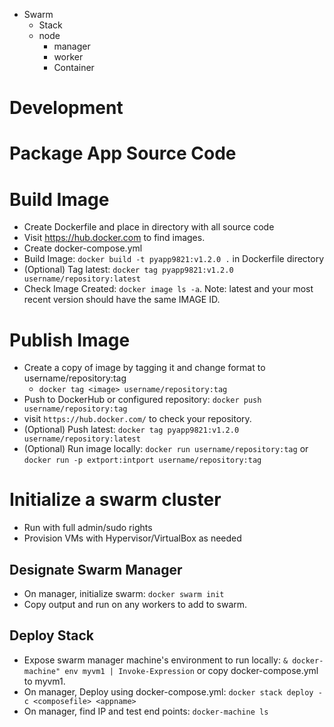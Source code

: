 - Swarm
    - Stack
    - node
        - manager
        - worker
        - Container

# Development
# Package App Source Code
# Build Image
- Create Dockerfile and place in directory with all source code
- Visit https://hub.docker.com to find images.
- Create docker-compose.yml
- Build Image: `docker build -t pyapp9821:v1.2.0 .` in Dockerfile directory
- (Optional) Tag latest: `docker tag pyapp9821:v1.2.0 username/repository:latest`
- Check Image Created: `docker image ls -a`. Note: latest and your most recent version should have the same IMAGE ID.
# Publish Image
- Create a copy of image by tagging it and change format to username/repository:tag
    - `docker tag <image> username/repository:tag`
- Push to DockerHub or configured repository: `docker push username/repository:tag`
- visit `https://hub.docker.com/` to check your repository.
- (Optional) Push latest: `docker tag pyapp9821:v1.2.0 username/repository:latest`
- (Optional) Run image locally: `docker run username/repository:tag` or `docker run -p extport:intport username/repository:tag`
# Initialize a swarm cluster
- Run with full admin/sudo rights
- Provision VMs with Hypervisor/VirtualBox as needed
## Designate Swarm Manager
- On manager, initialize swarm: `docker swarm init`
- Copy output and run on any workers to add to swarm.
## Deploy Stack
- Expose swarm manager machine's environment to run locally: `& docker-machine" env myvm1 | Invoke-Expression` or copy docker-compose.yml to myvm1.
- On manager, Deploy using docker-compose.yml: `docker stack deploy -c <composefile> <appname>`
- On manager, find IP and test end points: `docker-machine ls`